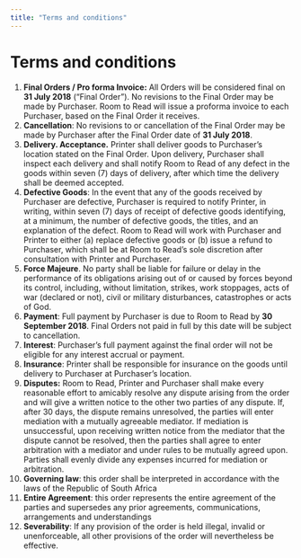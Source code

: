 ```yaml
---
title: "Terms and conditions"
---
```


# Terms and conditions

1.  **Final Orders / Pro forma Invoice:** All Orders will be considered final on **31 July 2018** (“Final Order”). No revisions to the Final Order may be made by Purchaser. Room to Read will issue a proforma invoice to each Purchaser, based on the Final Order it receives.
2.  **Cancellation**: No revisions to or cancellation of the Final Order may be made by Purchaser after the Final Order date of **31 July 2018**.
3.  **Delivery. Acceptance.** Printer shall deliver goods to Purchaser’s location stated on the Final Order. Upon delivery, Purchaser shall inspect each delivery and shall notify Room to Read of any defect in the goods within seven (7) days of delivery, after which time the delivery shall be deemed accepted.
4.  **Defective Goods**: In the event that any of the goods received by Purchaser are defective, Purchaser is required to notify Printer, in writing, within seven (7) days of receipt of defective goods identifying, at a minimum, the number of defective goods, the titles, and an explanation of the defect. Room to Read will work with Purchaser and Printer to either (a) replace defective goods or (b) issue a refund to Purchaser, which shall be at Room to Read’s sole discretion after consultation with Printer and Purchaser.
5.  **Force Majeure**. No party shall be liable for failure or delay in the performance of its obligations arising out of or caused by forces beyond its control, including, without limitation, strikes, work stoppages, acts of war (declared or not), civil or military disturbances, catastrophes or acts of God.
6.  **Payment**: Full payment by Purchaser is due to Room to Read by **30 September 2018**. Final Orders not paid in full by this date will be subject to cancellation.
7.  **Interest**: Purchaser’s full payment against the final order will not be eligible for any interest accrual or payment.
8.  **Insurance**: Printer shall be responsible for insurance on the goods until delivery to Purchaser at Purchaser’s location.
9.  **Disputes:** Room to Read, Printer and Purchaser shall make every reasonable effort to amicably resolve any dispute arising from the order and will give a written notice to the other two parties of any dispute. If, after 30 days, the dispute remains unresolved, the parties will enter mediation with a mutually agreeable mediator. If mediation is unsuccessful, upon receiving written notice from the mediator that the dispute cannot be resolved, then the parties shall agree to enter arbitration with a mediator and under rules to be mutually agreed upon. Parties shall evenly divide any expenses incurred for mediation or arbitration.
10. **Governing law**: this order shall be interpreted in accordance with the laws of the Republic of South Africa
11. **Entire Agreement**: this order represents the entire agreement of the parties and supersedes any prior agreements, communications, arrangements and understandings
12. **Severability**: If any provision of the order is held illegal, invalid or unenforceable, all other provisions of the order will nevertheless be effective.
